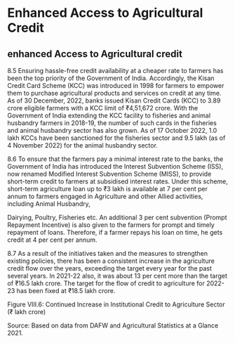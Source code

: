 # Enhanced Access to Agricultural Credit

## enhanced Access to Agricultural credit

8.5 Ensuring hassle-free credit availability at a cheaper rate to farmers has been the top priority of the Government of India. Accordingly, the Kisan Credit Card Scheme (KCC) was introduced in 1998 for farmers to empower them to purchase agricultural products and services on credit at any time. As of 30 December, 2022, banks issued Kisan Credit Cards (KCC) to 3.89 crore eligible farmers with a KCC limit of ₹4,51,672 crore. With the Government of India extending the KCC facility to fisheries and animal husbandry farmers in 2018-19, the number of such cards in the fisheries and animal husbandry sector has also grown. As of 17 October 2022, 1.0 lakh KCCs have been sanctioned for the fisheries sector and 9.5 lakh (as of 4 November 2022) for the animal husbandry sector.

8.6 To ensure that the farmers pay a minimal interest rate to the banks, the Government of India  has  introduced  the  Interest  Subvention  Scheme  (ISS),  now  renamed Modified Interest Subvention Scheme (MISS), to provide short-term credit to farmers at subsidised interest rates. Under this scheme, short-term agriculture loan up to ₹3 lakh is available at 7 per cent per annum to  farmers  engaged  in Agriculture  and  other Allied  activities,  including Animal  Husbandry,

Dairying,  Poultry,  Fisheries  etc.  An  additional  3  per  cent  subvention  (Prompt  Repayment Incentive) is also given to the farmers for prompt and timely repayment of loans. Therefore, if a farmer repays his loan on time, he gets credit at 4 per cent per annum.

8.7 As a result of the initiatives taken and the measures to strengthen existing policies, there has been a consistent increase in the agriculture credit flow over the years, exceeding the target every year for the past several years. In 2021-22 also, it was about 13 per cent more than the target of ₹16.5 lakh crore. The target for the flow of credit to agriculture for 2022-23 has been fixed at ₹18.5 lakh crore.

Figure VIII.6: Continued Increase in Institutional Credit to Agriculture Sector (₹ lakh crore)

<!-- image -->

Source: Based on data from DAFW and Agricultural Statistics at a Glance 2021.